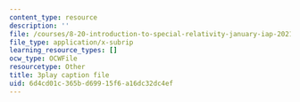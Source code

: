 ```yaml
---
content_type: resource
description: ''
file: /courses/8-20-introduction-to-special-relativity-january-iap-2021/6d4cd01c365bd69915f6a16dc32dc4ef_QP-xHC_naJ4.srt
file_type: application/x-subrip
learning_resource_types: []
ocw_type: OCWFile
resourcetype: Other
title: 3play caption file
uid: 6d4cd01c-365b-d699-15f6-a16dc32dc4ef
---
```

